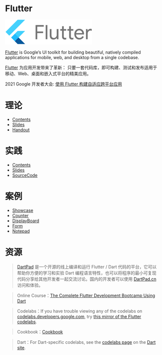 # Flutter

![logo](flutter-lockup.png)


[Flutter](https://flutter.dev/) is Google’s UI toolkit for building beautiful, natively compiled applications for mobile, web, and desktop from a single codebase.

[Flutter](https://flutter.cn/) 为应用开发带来了革新： 只要一套代码库，即可构建、测试和发布适用于移动、Web、桌面和嵌入式平台的精美应用。

2021 Google 开发者大会: [使用 Flutter 构建自适应跨平台应用](https://v.qq.com/x/cover/mzc00200nzlfkhe/f0041nmx1l2.html)

# 理论
- [Contents](https://f.nkugame.com/#/lecture)
- [Slides](https://github.com/walkman617/Flutter2/tree/main/Lecture)
- [Handout](https://github.com/walkman617/Flutter2/tree/main/Handout)

# 实践
- [Contents](https://f.nkugame.com/#/practice)
- [Slides](https://github.com/walkman617/Flutter2/tree/main/Practice)
- [SourceCode](https://github.com/walkman617/Flutter2/tree/main/SourceCode)

# 案例
- [Showcase](https://f.nkugame.com/#/showcase)
- [Counter](https://f.nkugame.com/FlutterCase/counter/)
- [DisplayBoard](https://f.nkugame.com/FlutterCase/displayboard/)
- [Form](https://f.nkugame.com/FlutterCase/form/)
- [Notepad](https://f.nkugame.com/FlutterCase/notepad/)

# 资源
> [DartPad](https://dartpad.dev/) 是一个开源的线上编译和运行 Flutter / Dart 代码的平台，它可以帮助你方便的学习和实验 Dart 编程语言特性，也可以将程序的最小可复现代码分享给其他开发者一起交流讨论。国内的开发者可以使用 [DartPad.cn](https://dartpad.cn/) 访问和体验。

> Online Course：[The Complete Flutter Development Bootcamp Using Dart](https://www.appbrewery.co/p/flutter-development-bootcamp-with-dart)

> Codelabs：If you have trouble viewing any of the codelabs on [codelabs.developers.google.com](https://codelabs.developers.google.com/), try [this mirror of the Flutter codelabs](https://codelabs.flutter-io.cn/).

> Cookbook：[Cookbook](https://flutter.dev/docs/cookbook)

> Dart：For Dart-specific codelabs, see the [codelabs page](https://dart.dev/codelabs) on the [Dart site](https://dart.dev/).
